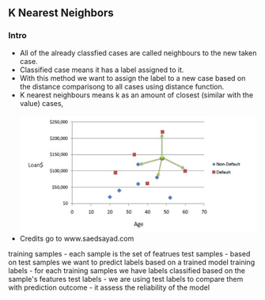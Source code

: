 <h2>K Nearest Neighbors</h2>

<h3>Intro</h3>
<ul>
  <li>All of the already classfied cases are called neighbours to the new taken case.</li>
  <li>Classified case means it has a label assigned to it.</li>
  <li>With this method we want to assign the label to a new case based on the distance comparisong to all cases using distance function.</li>
  <li>K nearest neighbours means k as an amount of closest (similar with the value) cases,</li>
  <br>
  <img src="images/chart.JPG">
  <li>Credits go to www.saedsayad.com</li>
</ul>



training samples - each sample is the set of featrues
test samples - based on test samples we want to predict labels based on a trained model 
training labels - for each training samples we have labels classified based on the sample's features
test labels - we are using test labels to compare them with prediction outcome - it assess the reliability of the model

